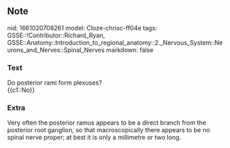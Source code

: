 ## Note
nid: 1661020708261
model: Cloze-chrisc-ff04e
tags: GSSE::!Contributor::Richard_Ryan, GSSE::Anatomy::Introduction_to_regional_anatomy::2._Nervous_System::Neurons_and_Nerves::Spinal_Nerves
markdown: false

### Text
<div class="toggle">
  Do posterior rami form plexuses?
</div>
<div class="toggle">
  {{c1::No}}
</div>

### Extra
<p id="fe899a71-592a-4af4-8ee9-a5144e6663ff" class="">Very often
the posterior ramus appears to be a direct branch from the
posterior root ganglion, so that macroscopically there appears to
be no spinal nerve proper; at best it is only a millimetre or two
long.
